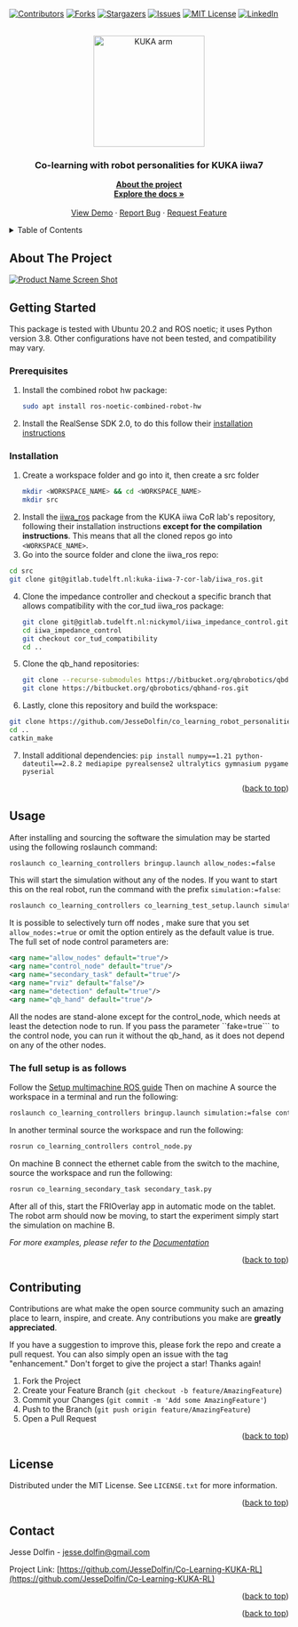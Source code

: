 <!-- Improved compatibility of back to top link: See: https://github.com/othneildrew/Best-README-Template/pull/73 -->
<a name="readme-top"></a>
<!--
*** Thanks for checking out the Best-README-Template. If you have a suggestion
*** that would make this better, please fork the repo and create a pull request
*** or simply open an issue with the tag "enhancement".
*** Don't forget to give the project a star!
*** Thanks again! Now go create something AMAZING! :D
-->

<!-- PROJECT SHIELDS -->
<!--
*** I'm using markdown "reference style" links for readability.
*** Reference links are enclosed in brackets [ ] instead of parentheses ( ).
*** See the bottom of this document for the declaration of the reference variables
*** for contributors-url, forks-url, etc. This is an optional, concise syntax you may use.
*** https://www.markdownguide.org/basic-syntax/#reference-style-links
-->
[![Contributors][contributors-shield]][contributors-url]
[![Forks][forks-shield]][forks-url]
[![Stargazers][stars-shield]][stars-url]
[![Issues][issues-shield]][issues-url]
[![MIT License][license-shield]][license-url]
[![LinkedIn][linkedin-shield]][linkedin-url]

<!-- PROJECT LOGO -->
<br />
<div align="center">
  <img src="https://www.kuka.com/-/media/kuka-corporate/images/products/robots/cta-images/lbr-iiwa.png?rev=-1&w=767&hash=78E7DD844A27074AFD67AEF17C72078A" alt="KUKA arm" width="200"/>

<h3 align="center">Co-learning with robot personalities for KUKA iiwa7</h3>

  <p align="center">
    <a href="https://github.com/JesseDolfin/Co-Learning-KUKA-RL/README.md"><strong>About the project</strong></a>
    <br />
    <a href="https://github.com/JesseDolfin/Co-Learning-KUKA-RL"><strong>Explore the docs »</strong></a>
    <br />
    <br />
    <a href="https://github.com/JesseDolfin/Co-Learning-KUKA-RL">View Demo</a>
    ·
    <a href="https://github.com/JesseDolfin/Co-Learning-KUKA-RL/issues">Report Bug</a>
    ·
    <a href="https://github.com/JesseDolfin/Co-Learning-KUKA-RL/issues">Request Feature</a>
  </p>
</div>

<!-- TABLE OF CONTENTS -->
<details>
  <summary>Table of Contents</summary>
  <ol>
    <li><a href="#about-the-project">About The Project</a></li>
    <li>
      <a href="#getting-started">Getting Started</a>
      <ul>
        <li><a href="#prerequisites">Prerequisites</a></li>
        <li><a href="#installation">Installation</a></li>
      </ul>
    </li>
    <li><a href="#usage">Usage</a></li>
    <li><a href="#contributing">Contributing</a></li>
    <li><a href="#license">License</a></li>
    <li><a href="#contact">Contact</a></li>
  </ol>
</details>

<!-- ABOUT THE PROJECT -->
## About The Project
[![Product Name Screen Shot][product-screenshot]](https://preview.free3d.com/img/2015/06/2205987029685109856/qyz27g5f.jpg)

<!-- GETTING STARTED -->
## Getting Started
This package is tested with Ubuntu 20.2 and ROS noetic; it uses Python version 3.8. Other configurations have not been tested, and compatibility may vary.

### Prerequisites
1. Install the combined robot hw package:
   ```sh
   sudo apt install ros-noetic-combined-robot-hw
   ```
2. Install the RealSense SDK 2.0, to do this follow their [installation instructions](https://dev.intelrealsense.com/docs/compiling-librealsense-for-linux-ubuntu-guide)

### Installation
1. Create a workspace folder and go into it, then create a src folder
   ```sh
   mkdir <WORKSPACE_NAME> && cd <WORKSPACE_NAME>
   mkdir src
   ```
2. Install the [iiwa_ros](https://gitlab.tudelft.nl/kuka-iiwa-7-cor-lab/iiwa_ros) package from the KUKA iiwa CoR lab's repository, following their installation instructions **except for the compilation instructions**. This means that all the cloned repos go into ```<WORKSPACE_NAME>```.
3. Go into the source folder and clone the iiwa_ros repo:
  ```sh
  cd src
  git clone git@gitlab.tudelft.nl:kuka-iiwa-7-cor-lab/iiwa_ros.git
  ```
4. Clone the impedance controller and checkout a specific branch that allows compatibility with the cor_tud iiwa_ros package:
   ```sh
   git clone git@gitlab.tudelft.nl:nickymol/iiwa_impedance_control.git
   cd iiwa_impedance_control
   git checkout cor_tud_compatibility
   cd ..
   ```
5. Clone the qb_hand repositories:
   ```sh
   git clone --recurse-submodules https://bitbucket.org/qbrobotics/qbdevice-ros.git
   git clone https://bitbucket.org/qbrobotics/qbhand-ros.git
   ```
6. Lastly, clone this repository and build the workspace:
  ```sh
  git clone https://github.com/JesseDolfin/co_learning_robot_personalities.git
  cd ..
  catkin_make
  ```
7. Install additional dependencies:
   ```pip install numpy==1.21 python-dateutil==2.8.2 mediapipe pyrealsense2 ultralytics gymnasium pygame pyserial  ```

<p align="right">(<a href="#readme-top">back to top</a>)</p>

<!-- USAGE EXAMPLES -->
## Usage
After installing and sourcing the software the simulation may be started using the following roslaunch command:
```sh
roslaunch co_learning_controllers bringup.launch allow_nodes:=false
```
This will start the simulation without any of the nodes.
If you want to start this on the real robot, run the command with the prefix `simulation:=false`:
```sh
roslaunch co_learning_controllers co_learning_test_setup.launch simulation:=false
```
It is possible to selectively turn off nodes , make sure that you set ```allow_nodes:=true``` or omit the option entirely as the default value is true. The full set of node control parameters are:
```xml
<arg name="allow_nodes" default="true"/>
<arg name="control_node" default="true"/>
<arg name="secondary_task" default="true"/>
<arg name="rviz" default="false"/>
<arg name="detection" default="true"/>
<arg name="qb_hand" default="true"/>
```
All the nodes are stand-alone except for the control_node, which needs at least the detection node to run. If you pass the parameter ``fake=true``` to the control node, you can run it without the qb_hand, as it does not depend on any of the other nodes.

### The full setup is as follows
Follow the [Setup multimachine ROS guide](setup_multimachine_ros.md) 
Then on machine A source the workspace in a terminal and run the following:
```sh
roslaunch co_learning_controllers bringup.launch simulation:=false control_node:=false secondary_task:=false
```

In another terminal source the workspace and run the following:
```sh
rosrun co_learning_controllers control_node.py
```

On machine B connect the ethernet cable from the switch to the machine, source the workspace and run the following:
```sh
rosrun co_learning_secondary_task secondary_task.py 
```

After all of this, start the FRIOverlay app in automatic mode on the tablet.  
The robot arm should now be moving, to start the experiment simply start the simulation on machine B.

_For more examples, please refer to the [Documentation](https://google.com)_

<p align="right">(<a href="#readme-top">back to top</a>)</p>


<!-- CONTRIBUTING -->
## Contributing
Contributions are what make the open source community such an amazing place to learn, inspire, and create. Any contributions you make are **greatly appreciated**.

If you have a suggestion to improve this, please fork the repo and create a pull request. You can also simply open an issue with the tag "enhancement."
Don't forget to give the project a star! Thanks again!

1. Fork the Project
2. Create your Feature Branch (`git checkout -b feature/AmazingFeature`)
3. Commit your Changes (`git commit -m 'Add some AmazingFeature'`)
4. Push to the Branch (`git push origin feature/AmazingFeature`)
5. Open a Pull Request

<p align="right">(<a href="#readme-top">back to top</a>)</p>



<!-- LICENSE -->
## License
Distributed under the MIT License. See `LICENSE.txt` for more information.

<p align="right">(<a href="#readme-top">back to top</a>)</p>



<!-- CONTACT -->
## Contact
Jesse Dolfin - jesse.dolfin@gmail.com

Project Link: [https://github.com/JesseDolfin/Co-Learning-KUKA-RL](https://github.com/JesseDolfin/Co-Learning-KUKA-RL)

<p align="right">(<a href="#readme-top">back to top</a>)</p>


<p align="right">(<a href="#readme-top">back to top</a>)</p>



<!-- MARKDOWN LINKS & IMAGES -->
<!-- https://www.markdownguide.org/basic-syntax/#reference-style-links -->
[contributors-shield]: https://img.shields.io/github/contributors/JesseDolfin/co_learning_robot_personalities.svg?style=for-the-badge
[contributors-url]: https://github.com/JesseDolfin/co_learning_robot_personalities/graphs/contributors
[forks-shield]: https://img.shields.io/github/forks/JesseDolfin/co_learning_robot_personalities.svg?style=for-the-badge
[forks-url]: https://github.com/JesseDolfin/co_learning_robot_personalities/network/members
[stars-shield]: https://img.shields.io/github/stars/JesseDolfin/co_learning_robot_personalities.svg?style=for-the-badge
[stars-url]: https://github.com/JesseDolfin/co_learning_robot_personalities/stargazers
[issues-shield]: https://img.shields.io/github/issues/JesseDolfin/co_learning_robot_personalities.svg?style=for-the-badge
[issues-url]: https://github.com/JesseDolfin/co_learning_robot_personalities/issues
[license-shield]: https://img.shields.io/github/license/JesseDolfin/co_learning_robot_personalities.svg?style=for-the-badge
[license-url]: https://github.com/JesseDolfin/co_learning_robot_personalities/blob/master/LICENSE.txt
[linkedin-shield]: https://img.shields.io/badge/-LinkedIn-black.svg?style=for-the-badge&logo=linkedin&colorB=555
[linkedin-url]: https://linkedin.com/in/Jesse-Dolfin
[product-screenshot]: https://preview.free3d.com/img/2015/06/2205987029685109856/qyz27g5f.jpg
[Python.py]: https://upload.wikimedia.org/wikipedia/commons/thumb/c/c3/Python-logo-notext.svg/1869px-Python-logo-notext.svg.png
[Python-url]: https://www.python.org/



